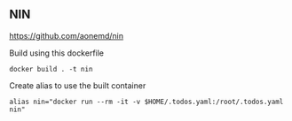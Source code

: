 NIN
---
https://github.com/aonemd/nin

Build using this dockerfile

`docker build . -t nin`

Create alias to use the built container

`alias nin="docker run --rm -it -v $HOME/.todos.yaml:/root/.todos.yaml nin"`
